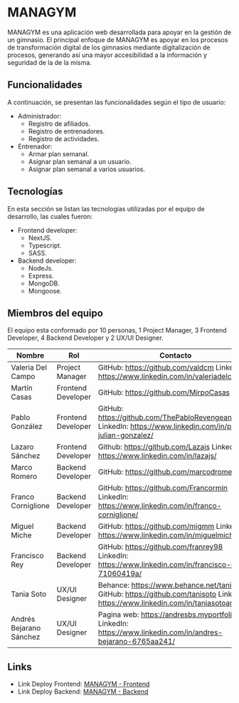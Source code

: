 #  MANAGYM

MANAGYM es una aplicación web desarrollada para apoyar en la gestión de un gimnasio. El principal enfoque de MANAGYM es apoyar en los procesos de transformación digital de los gimnasios mediante digitalización de procesos, generando así una mayor accesibilidad a la información y seguridad de la de la misma.

## Funcionalidades 
A continuación, se presentan las funcionalidades según el tipo de usuario:

+ Administrador:
	+ Registro de afiliados.
	+ Registro de entrenadores.
	+ Registro de actividades.
+ Entrenador:
	+ Armar plan semanal.
	+ Asignar plan semanal a un usuario.
	+ Asignar plan semanal a varios usuarios.

## Tecnologías
En esta sección se listan las tecnologías utilizadas por el equipo de desarrollo, las cuales fueron:
+ Frontend developer:
	+ NextJS.
	+ Typescript.
	+ SASS.
+ Backend developer:
	+ NodeJs.
	+ Express.
	+ MongoDB.
	+ Mongoose.

## Miembros del equipo
El equipo esta conformado por 10 personas, 1 Project Manager, 3 Frontend Developer, 4 Backend Developer y 2 UX/UI Designer.

| Nombre | Rol  | Contacto  |
| ------------ | ------------ | ------------ |
| Valeria Del Campo  | Project Manager  | GitHub: https://github.com/valdcm LinkedIn: https://www.linkedin.com/in/valeriadelcampo/  |
| Martín Casas  | Frontend Developer  | GitHub: https://github.com/MirpoCasas |
| Pablo González  | Frontend Developer  | GitHub: https://github.com/ThePabloRevengeance LinkedIn: https://www.linkedin.com/in/pablo-julian-gonzalez/  |
| Lazaro Sánchez  | Frontend Developer  | Github: https://github.com/Lazajs LinkedIn: https://www.linkedin.com/in/lazajs/  |
| Marco Romero  | Backend Developer  | GitHub: https://github.com/marcodromero  |
| Franco Corniglione  | Backend Developer  | GitHub: https://github.com/Francormin LinkedIn: https://www.linkedin.com/in/franco-corniglione/  |
| Miguel Miche  | Backend Developer  | GitHub: https://github.com/migmm LinkedIn: https://www.linkedin.com/in/miguelmiche/  |
| Francisco Rey  | Backend Developer  | GitHub: https://github.com/franrey98 LinkedIn: https://www.linkedin.com/in/francisco-rey-71060419a/  |
| Tania Soto  | UX/UI Designer  | Behance: https://www.behance.net/tanisoto GitHub: https://github.com/tanisoto LinkedIn: https://www.linkedin.com/in/taniasotoarq  |
| Andrés Bejarano Sánchez  | UX/UI Designer | Pagina web: https://andresbs.myportfolio.com LinkedIn: https://www.linkedin.com/in/andres-bejarano-6765aa241/  |


## Links
+ Link Deploy Frontend: [MANAGYM - Frontend](https://managym.vercel.app/ "MANAGYM - Frontend")
+ Link Deploy Backend: [MANAGYM - Backend](https://managym.cyclic.app/ "MANAGYM - Backend")
